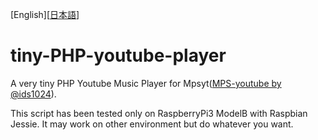 [English][[日本語](README.ja.md)]
# tiny-PHP-youtube-player
A very tiny PHP Youtube Music Player for Mpsyt([MPS-youtube by @ids1024]( https://github.com/mps-youtube/mps-youtube )).

This script has been tested only on RaspberryPi3 ModelB with Raspbian Jessie.
It may work on other environment but do whatever you want.
